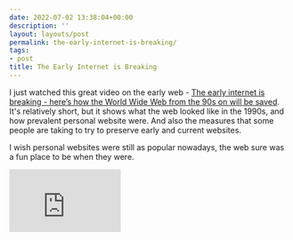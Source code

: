 ```yaml
---
date: 2022-07-02 13:38:04+00:00
description: ''
layout: layouts/post
permalink: the-early-internet-is-breaking/
tags:
- post
title: The Early Internet is Breaking
---
```


I just watched this great video on the early web - [The early internet is breaking - here’s how the World Wide Web from the 90s on will be saved](https://www.youtube.com/watch?v=2LzyRcLJdlg). It's relatively short, but it shows what the web looked like in the 1990s, and how prevalent personal website were. And also the measures that some people are taking to try to preserve early and current websites.

I wish personal websites were still as popular nowadays, the web sure was a fun place to be when they were.

<iframe width="200" height="113" src="https://www.youtube.com/embed/2LzyRcLJdlg?feature=oembed" frameborder="0" allow="accelerometer; autoplay; clipboard-write; encrypted-media; gyroscope; picture-in-picture" allowfullscreen title="The early internet is breaking - here’s how the World Wide Web from the 90s on will be saved"></iframe>